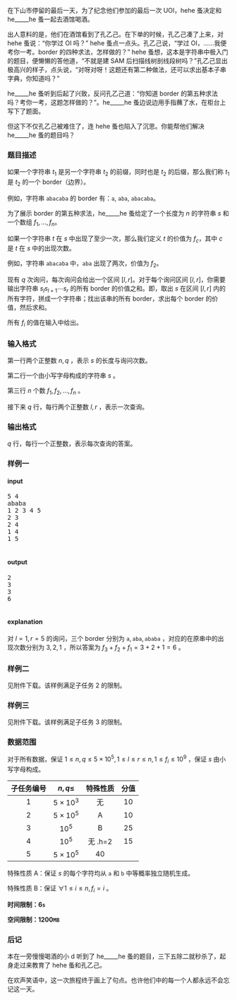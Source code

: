 在下山市停留的最后一天，为了纪念他们参加的最后一次 UOI，hehe 蚤决定和 he_____he 蚤一起去酒馆喝酒。

出人意料的是，他们在酒馆看到了孔乙己。在下单的时候，孔乙己凑了上来，对 hehe 蚤说：“你学过 OI 吗？” hehe 蚤点一点头。孔乙己说，“学过 OI，……我便考你一考。border 的四种求法，怎样做的？” hehe 蚤想，这本是字符串中极入门的题目，便懒懒的答他道，“不就是建 SAM 后扫描线树剖线段树吗？”孔乙己显出极高兴的样子，点头说，“对呀对呀！这题还有第二种做法，还可以求出基本子串字典，你知道吗？”

he_____he 蚤听到后起了兴致，反问孔乙己道：“你知道 border 的第五种求法吗？考你一考，这题怎样做的？”。he_____he 蚤边说边用手指蘸了水，在柜台上写下了题面。

但这下不仅孔乙己被难住了，连 hehe 蚤也陷入了沉思。你能帮他们解决 he_____he 蚤的题目吗？

### 题目描述

如果一个字符串 $t_1$ 是另一个字符串 $t_2$ 的前缀，同时也是 $t_2$ 的后缀，那么我们称 $t_1$ 是 $t_2$ 的一个 border（边界）。

例如，字符串 $\texttt{abacaba}$ 的 border 有：$\texttt{a}$, $\texttt{aba}$, $\texttt{abacaba}$。

为了展示 border 的第五种求法，he_____he 蚤给定了一个长度为 $n$ 的字符串 $s$ 和一个数组 $f_1, \dots, f_n$。

如果一个字符串 $t$ 在 $s$ 中出现了至少一次，那么我们定义 $t$ 的价值为 $f_{c}$，其中 $c$ 是 $t$ 在 $s$ 中的出现次数。

例如，字符串 $\texttt{abacaba}$ 中，$\texttt{aba}$ 出现了两次，价值为 $f_2$。

现有 $q$ 次询问，每次询问会给出一个区间 $[l, r]$。对于每个询问区间 $[l, r]$，你需要输出字符串 $s_l s_{l+1} \cdots s_r$ 的所有 border 的价值之和。即，取出 $s$ 在区间 $[l, r]$ 内的所有字符，拼成一个字符串；找出该串的所有 border，求出每个 border 的价值，然后求和。

所有 $f_i$ 的值在输入中给出。

### 输入格式

第一行两个正整数 $n,q$ ，表示 $s$ 的长度与询问次数。

第二行一个由小写字母构成的字符串 $s$ 。

第三行 $n$ 个数 $f_1,f_2,\ldots,f_n$ 。

接下来 $q$ 行，每行两个正整数 $l,r$ ，表示一次查询。

### 输出格式

$q$ 行，每行一个正整数，表示每次查询的答案。

### 样例一

#### input
<pre>
5 4
ababa
1 2 3 4 5
2 3
2 4
1 4
1 5

</pre>

#### output
<pre>
2
3
3
6

</pre>

#### explanation

对 $l=1,r=5$ 的询问，三个 border 分别为 $\texttt{a},\texttt{aba},\texttt{ababa}$ ，对应的在原串中的出现次数分别为 $3,2,1$ ，所以答案为 $f_3+f_2+f_1=3+2+1=6$ 。

### 样例二

见附件下载。该样例满足子任务 2 的限制。

### 样例三

见附件下载。该样例满足子任务 3 的限制。

### 数据范围

对于所有数据，保证 $1 \leq n, q \leq 5\times 10^5,1\leq l\leq r\leq n,1\leq f_i\leq 10^9$ ，保证 $s$ 由小写字母构成。

|子任务编号|$n,q \leq$|特殊性质|分值|
|:-:|:-:|:-:|:-:|
|$1$|$5\times 10^3$|无|$10$|
|$2$|$5\times 10^5$|A|$10$|
|$3$|$10^5$|B|$25$|
|$4$|$10^5$|无 .h=2|$15$|
|$5$|$5\times 10^5$|$40$|

特殊性质 A：保证 $s$ 的每个字符均从 $\texttt{a}$ 和 $\texttt{b}$ 中等概率独立随机生成。

特殊性质 B：保证 $\forall 1\leq i\leq n, f_i=i$ 。

**时间限制：$6\texttt{s}$**

**空间限制：$1200\texttt{MB}$**

### 后记

本在一旁慢慢喝酒的小 d 听到了 he_____he 蚤的题目，三下五除二就秒杀了，起身走过来教育了 hehe 蚤和孔乙己。

在欢声笑语中，这一次旅程终于画上了句点。也许他们中的每一个人都永远不会忘记这一天。